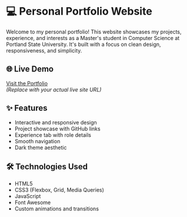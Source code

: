 # 💻 Personal Portfolio Website

Welcome to my personal portfolio! This website showcases my projects, experience, and interests as a Master's student in Computer Science at Portland State University. It's built with a focus on clean design, responsiveness, and simplicity.

## 🌐 Live Demo

[Visit the Portfolio](https://your-portfolio-link.com)  
*(Replace with your actual live site URL)*

## ✨ Features

- Interactive and responsive design
- Project showcase with GitHub links
- Experience tab with role details
- Smooth navigation
- Dark theme aesthetic

## 🛠️ Technologies Used

- HTML5  
- CSS3 (Flexbox, Grid, Media Queries)  
- JavaScript  
- Font Awesome  
- Custom animations and transitions

